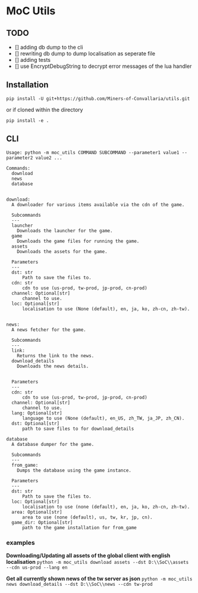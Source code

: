 # MoC Utils

## TODO

- [] adding db dump to the cli
- [] rewriting db dump to dump localisation as seperate file
- [] adding tests
- [] use EncryptDebugString to decrypt error messages of the lua handler


## Installation

```shell
pip install -U git+https://github.com/Miners-of-Convallaria/utils.git
```

or if cloned within the directory

```shell
pip install -e .
```


## CLI

```shell
Usage: python -m moc_utils COMMAND SUBCOMMAND --parameter1 value1 --parameter2 value2 ...

Commands:
  download
  news
  database


download:
  A downloader for various items available via the cdn of the game.

  Subcommands
  ---
  launcher
    Downloads the launcher for the game.
  game
    Downloads the game files for running the game.
  assets
    Downloads the assets for the game.

  Parameters
  ---
  dst: str
      Path to save the files to.
  cdn: str
      cdn to use (us-prod, tw-prod, jp-prod, cn-prod)
  channel: Optional[str]
      channel to use.
  loc: Optional[str]
      localisation to use (None (default), en, ja, ko, zh-cn, zh-tw).


news:
  A news fetcher for the game.

  Subcommands
  ---
  link:
    Returns the link to the news.
  download_details
    Downloads the news details.


  Parameters
  ---
  cdn: str
      cdn to use (us-prod, tw-prod, jp-prod, cn-prod)
  channel: Optional[str]
      channel to use.
  lang: Optional[str]
      language to use (None (default), en_US, zh_TW, ja_JP, zh_CN).
  dst: Optional[str]
      path to save files to for download_details

database
  A database dumper for the game.

  Subcommands
  ---
  from_game:
    Dumps the database using the game instance.

  Parameters
  ---
  dst: str
      Path to save the files to.
  loc: Optional[str]
      localisation to use (none (default), en, ja, ko, zh-cn, zh-tw).
  area: Optional[str]
      area to use (none (default), us, tw, kr, jp, cn).
  game_dir: Optional[str]
      path to the game installation for from_game
```

### examples

**Downloading/Updating all assets of the global client with english localisation**
``python -m moc_utils download assets --dst D:\\SoC\\assets --cdn us-prod --lang en``

**Get all currently shown news of the tw server as json**
``python -m moc_utils news download_details --dst D:\\SoC\\news --cdn tw-prod``
